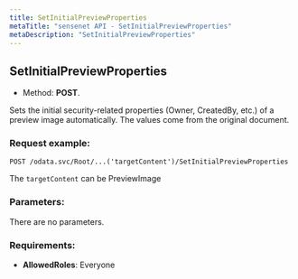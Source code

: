 ```yaml
---
title: SetInitialPreviewProperties
metaTitle: "sensenet API - SetInitialPreviewProperties"
metaDescription: "SetInitialPreviewProperties"
---
```


## SetInitialPreviewProperties
- Method: **POST**.

Sets the initial security-related properties (Owner, CreatedBy, etc.)
 of a preview image automatically. The values come from the original document.

### Request example:

```
POST /odata.svc/Root/...('targetContent')/SetInitialPreviewProperties
```
The `targetContent` can be PreviewImage
### Parameters:
There are no parameters.

### Requirements:
- **AllowedRoles**: Everyone

